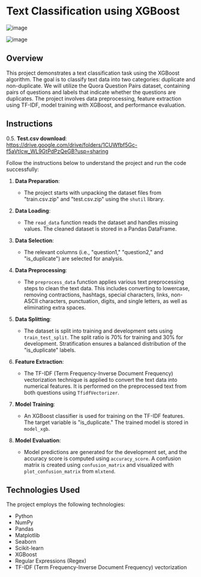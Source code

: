 # Text Classification using XGBoost
![image](https://github.com/kaciakk/Project-PJN/assets/95936444/55c6dc8d-55c5-4548-957a-e7850c5f18c6)


![image](https://github.com/kaciakk/Project-PJN/assets/95936444/3bab8d3d-4037-4334-8ec1-f3474c7cf225)

## Overview

This project demonstrates a text classification task using the XGBoost algorithm. The goal is to classify text data into two categories: duplicate and non-duplicate. We will utilize the Quora Question Pairs dataset, containing pairs of questions and labels that indicate whether the questions are duplicates. The project involves data preprocessing, feature extraction using TF-IDF, model training with XGBoost, and performance evaluation.

## Instructions
   0.5. **Test.csv download**:
   https://drive.google.com/drive/folders/1CUWfbf5Gc-f5aVtIcw_WL9GtPdPzQeGB?usp=sharing

   
Follow the instructions below to understand the project and run the code successfully:

1. **Data Preparation**:
   - The project starts with unpacking the dataset files from "train.csv.zip" and "test.csv.zip" using the `shutil` library.

2. **Data Loading**:
   - The `read_data` function reads the dataset and handles missing values. The cleaned dataset is stored in a Pandas DataFrame.

3. **Data Selection**:
   - The relevant columns (i.e., "question1," "question2," and "is_duplicate") are selected for analysis.

4. **Data Preprocessing**:
   - The `preprocess_data` function applies various text preprocessing steps to clean the text data. This includes converting to lowercase, removing contractions, hashtags, special characters, links, non-ASCII characters, punctuation, digits, and single letters, as well as eliminating extra spaces.

5. **Data Splitting**:
   - The dataset is split into training and development sets using `train_test_split`. The split ratio is 70% for training and 30% for development. Stratification ensures a balanced distribution of the "is_duplicate" labels.

6. **Feature Extraction**:
   - The TF-IDF (Term Frequency-Inverse Document Frequency) vectorization technique is applied to convert the text data into numerical features. It is performed on the preprocessed text from both questions using `TfidfVectorizer`.

7. **Model Training**:
   - An XGBoost classifier is used for training on the TF-IDF features. The target variable is "is_duplicate." The trained model is stored in `model_xgb`.

8. **Model Evaluation**:
   - Model predictions are generated for the development set, and the accuracy score is computed using `accuracy_score`. A confusion matrix is created using `confusion_matrix` and visualized with `plot_confusion_matrix` from `mlxtend`.

## Technologies Used

The project employs the following technologies:

- Python
- NumPy
- Pandas
- Matplotlib
- Seaborn
- Scikit-learn
- XGBoost
- Regular Expressions (Regex)
- TF-IDF (Term Frequency-Inverse Document Frequency) vectorization

